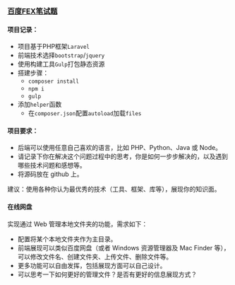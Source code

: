 ### [百度FEX笔试题](https://github.com/fex-team/interview-questions)

#### 项目记录：

 - 项目基于PHP框架`Laravel`
 - 前端技术选择`bootstrap`/`jquery`
 - 使用构建工具`Gulp`打包静态资源
 - 搭建步骤：
	 - `composer install`
	 - `npm i`
	 - `gulp`
 - 添加`helper`函数
	 - 在`composer.json`配置`autoload`加载`files`



#### 项目要求：
* 后端可以使用任意自己喜欢的语言，比如 PHP、Python、Java 或 Node。
* 请记录下你在解决这个问题过程中的思考，你是如何一步步解决的，以及遇到哪些技术问题和感想等。
* 将源码放在 github 上。

建议：使用各种你认为最优秀的技术（工具、框架、库等），展现你的知识面。

#### 在线网盘

实现通过 Web 管理本地文件夹的功能，需求如下：

* 配置将某个本地文件夹作为主目录。
* 前端展现可以类似百度网盘（或者 Windows 资源管理器及 Mac Finder 等），可以修改文件名、创建文件夹、上传文件、删除文件等。
* 更多功能可以自由发挥，包括展现方面可以自己设计。
* 可以思考一下如何更好的管理文件？是否有更好的信息展现方式？

